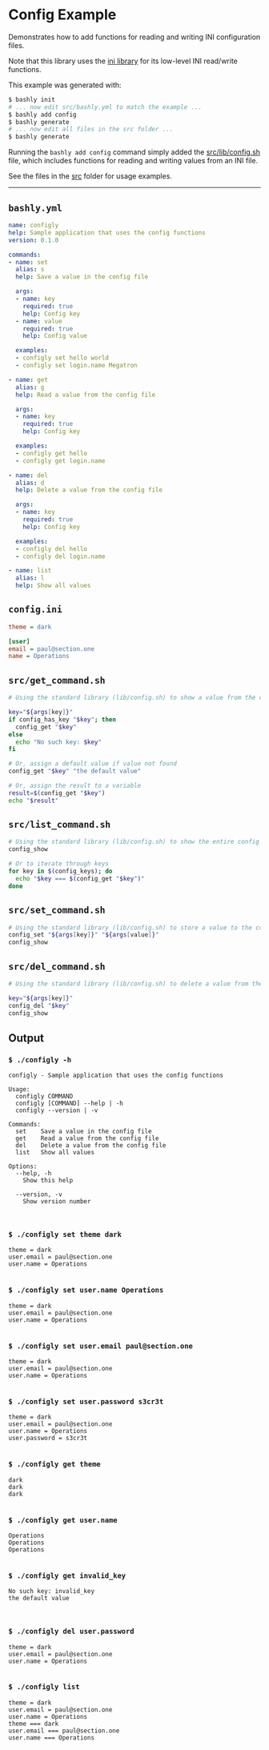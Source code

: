 # Config Example

Demonstrates how to add functions for reading and writing INI configuration
files. 

Note that this library uses the [ini library](https://github.com/DannyBen/bashly/tree/master/examples/ini#readme)
for its low-level INI read/write functions.

This example was generated with:

```bash
$ bashly init
# ... now edit src/bashly.yml to match the example ...
$ bashly add config
$ bashly generate
# ... now edit all files in the src folder ...
$ bashly generate
```

Running the `bashly add config` command simply added the [src/lib/config.sh](src/lib/config.sh) file, which includes functions for reading and writing values from an INI file.

See the files in the [src](src) folder for usage examples.

<!-- include: config.ini src/get_command.sh src/list_command.sh src/set_command.sh src/del_command.sh -->

-----

## `bashly.yml`

````yaml
name: configly
help: Sample application that uses the config functions
version: 0.1.0

commands:
- name: set
  alias: s
  help: Save a value in the config file

  args:
  - name: key
    required: true
    help: Config key
  - name: value
    required: true
    help: Config value

  examples:
  - configly set hello world
  - configly set login.name Megatron

- name: get
  alias: g
  help: Read a value from the config file

  args:
  - name: key
    required: true
    help: Config key

  examples:
  - configly get hello
  - configly get login.name

- name: del
  alias: d
  help: Delete a value from the config file

  args:
  - name: key
    required: true
    help: Config key

  examples:
  - configly del hello
  - configly del login.name

- name: list
  alias: l
  help: Show all values
````

## `config.ini`

````ini
theme = dark

[user]
email = paul@section.one
name = Operations

````

## `src/get_command.sh`

````bash
# Using the standard library (lib/config.sh) to show a value from the config

key="${args[key]}"
if config_has_key "$key"; then
  config_get "$key"
else
  echo "No such key: $key"
fi

# Or, assign a default value if value not found
config_get "$key" "the default value"

# Or, assign the result to a variable
result=$(config_get "$key")
echo "$result"


````

## `src/list_command.sh`

````bash
# Using the standard library (lib/config.sh) to show the entire config file
config_show

# Or to iterate through keys
for key in $(config_keys); do
  echo "$key === $(config_get "$key")"
done

````

## `src/set_command.sh`

````bash
# Using the standard library (lib/config.sh) to store a value to the config
config_set "${args[key]}" "${args[value]}"
config_show

````

## `src/del_command.sh`

````bash
# Using the standard library (lib/config.sh) to delete a value from the config

key="${args[key]}"
config_del "$key"
config_show

````


## Output

### `$ ./configly -h`

````shell
configly - Sample application that uses the config functions

Usage:
  configly COMMAND
  configly [COMMAND] --help | -h
  configly --version | -v

Commands:
  set    Save a value in the config file
  get    Read a value from the config file
  del    Delete a value from the config file
  list   Show all values

Options:
  --help, -h
    Show this help

  --version, -v
    Show version number



````

### `$ ./configly set theme dark`

````shell
theme = dark
user.email = paul@section.one
user.name = Operations


````

### `$ ./configly set user.name Operations`

````shell
theme = dark
user.email = paul@section.one
user.name = Operations


````

### `$ ./configly set user.email paul@section.one`

````shell
theme = dark
user.email = paul@section.one
user.name = Operations


````

### `$ ./configly set user.password s3cr3t`

````shell
theme = dark
user.email = paul@section.one
user.name = Operations
user.password = s3cr3t


````

### `$ ./configly get theme`

````shell
dark
dark
dark


````

### `$ ./configly get user.name`

````shell
Operations
Operations
Operations


````

### `$ ./configly get invalid_key`

````shell
No such key: invalid_key
the default value



````

### `$ ./configly del user.password`

````shell
theme = dark
user.email = paul@section.one
user.name = Operations


````

### `$ ./configly list`

````shell
theme = dark
user.email = paul@section.one
user.name = Operations
theme === dark
user.email === paul@section.one
user.name === Operations


````




